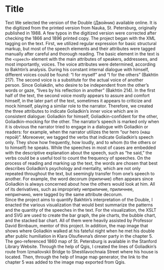 # Title

Text
We selected the version of the Double (Двойник) available online. It is the digitized from the printed version from Nauka, St. Petersburg, originally published in 1988. A few typos in the digitized version were corrected after checking the 1866 and 1896 printed copy. 
The project began with the XML tagging on the text. First, we utilized regular expression for basic structural markup, but most of the speech elements and their attributes were tagged manually after careful and thorough reading. 
The basic element in the text is the ```<speech>``` element with the main attributes of speakers, addressees, and most importantly, voices. The voice attributes were determined, according to Bakhtin’s analysis. During his constant internal dialogue with himself, different voices could be found: “I for myself” and “I for the others” (Bakhtin 217). The second voice is a substitute for the actual voice of another person. Since Goliakdin, who desire to be independent from the other’s words or gaze, “lives by his reflection in another” (Bakhtin 214). In the first half of the text, the second voice mostly appears to assure and comfort himself, in the later part of the text, sometimes it appears to criticize and mock himself, playing a similar role to the narrator. Therefore, we created the three attributes to indicate Goliadkin’s inner voice which are in consistent dialogue: Goliadkin for himself, Goliadkin-confident for the other, Goliadkin-mocking for the other. The narrator’s speech is marked only when it is obvious the narrator tried to engage in a dialogue with Goliadkin or readers: for example, when the narrator utilizes the term “our hero (наш герой)”. 
Moreoever, we tagged the verbs that indicate Goliadkin’s speech only. They show how frequently, how loudly, and to whom (to the others or to himself) he speaks.  While the speeches in most of cases are embedded with the descriptive explanation about the speech, such as “he said,” the verbs could be a useful tool to count the frequency of speeches. 
On the process of reading and marking up the text, the words are chosen that best describes Goliadkin’s psychology and mentality, which are not only repeated throughout the text, but seemingly transfer from one’s speech to another. For example, the word decorum (приличие) often appears since Goliadkin is always concerned about how the others would look at him. All of its derivatives, such as impropriety неприличие, приличнее, неприлчино, were tagged by the same attribute decorum.   
Since the project aims to quantify Bakhtin’s interpretation of the Double, I enacted the various visualization that would best summarize the patterns and the quantity of the speeches in the text. For the visualization, the XSLT and SVG are used to create the bar graph, the pie charts, the bubble chart, and the stacked bar chart. All of them were heavily assisted by Professor David Birnbaum, mentor of this project.
In addition, the map image that shows where Goliadkin walked at his fateful night when he met his double after public humiliation in Klara Olsufievna’s dinner party in the chapter 5. The geo-referenced 1860 map of St. Petersburg is available in the Stanford Library Website. Through the help of Qgis, I created the lines of Goliadkin’s route from Izmailovskii Bridge to Shestilavochnaia Street where his house is located. Then, through the help of Image map generator, the link to the chapter 5 was added to the image map exported from Qgis. 
